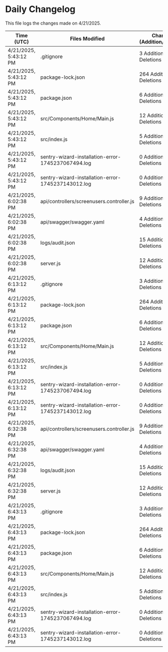 # Daily Changelog

This file logs the changes made on 4/21/2025.

| Time (UTC)             | Files Modified                    | Changes (Addition/Deletion) |
|------------------------|-----------------------------------|-----------------------------|
| 4/21/2025, 5:43:12 PM | .gitignore | 3 Additions & 0 Deletions |
| 4/21/2025, 5:43:12 PM | package-lock.json | 264 Additions & 0 Deletions |
| 4/21/2025, 5:43:12 PM | package.json | 6 Additions & 3 Deletions |
| 4/21/2025, 5:43:12 PM | src/Components/Home/Main.js | 12 Additions & 2 Deletions |
| 4/21/2025, 5:43:12 PM | src/index.js | 5 Additions & 0 Deletions |
| 4/21/2025, 5:43:12 PM | sentry-wizard-installation-error-1745237067494.log | 0 Additions & 0 Deletions |
| 4/21/2025, 5:43:12 PM | sentry-wizard-installation-error-1745237143012.log | 0 Additions & 0 Deletions |
| 4/21/2025, 6:02:38 PM | api/controllers/screenusers.controller.js | 9 Additions & 9 Deletions|
| 4/21/2025, 6:02:38 PM | api/swagger/swagger.yaml | 4 Additions & 4 Deletions|
| 4/21/2025, 6:02:38 PM | logs/audit.json | 15 Additions & 15 Deletions|
| 4/21/2025, 6:02:38 PM | server.js | 12 Additions & 12 Deletions|
| 4/21/2025, 6:13:12 PM | .gitignore | 3 Additions & 0 Deletions|
| 4/21/2025, 6:13:12 PM | package-lock.json | 264 Additions & 0 Deletions|
| 4/21/2025, 6:13:12 PM | package.json | 6 Additions & 3 Deletions|
| 4/21/2025, 6:13:12 PM | src/Components/Home/Main.js | 12 Additions & 2 Deletions|
| 4/21/2025, 6:13:12 PM | src/index.js | 5 Additions & 0 Deletions|
| 4/21/2025, 6:13:12 PM | sentry-wizard-installation-error-1745237067494.log | 0 Additions & 0 Deletions|
| 4/21/2025, 6:13:12 PM | sentry-wizard-installation-error-1745237143012.log | 0 Additions & 0 Deletions|
| 4/21/2025, 6:32:38 PM | api/controllers/screenusers.controller.js | 9 Additions & 9 Deletions|
| 4/21/2025, 6:32:38 PM | api/swagger/swagger.yaml | 4 Additions & 4 Deletions|
| 4/21/2025, 6:32:38 PM | logs/audit.json | 15 Additions & 15 Deletions|
| 4/21/2025, 6:32:38 PM | server.js | 12 Additions & 12 Deletions|
| 4/21/2025, 6:43:13 PM | .gitignore | 3 Additions & 0 Deletions|
| 4/21/2025, 6:43:13 PM | package-lock.json | 264 Additions & 0 Deletions|
| 4/21/2025, 6:43:13 PM | package.json | 6 Additions & 3 Deletions|
| 4/21/2025, 6:43:13 PM | src/Components/Home/Main.js | 12 Additions & 2 Deletions|
| 4/21/2025, 6:43:13 PM | src/index.js | 5 Additions & 0 Deletions|
| 4/21/2025, 6:43:13 PM | sentry-wizard-installation-error-1745237067494.log | 0 Additions & 0 Deletions|
| 4/21/2025, 6:43:13 PM | sentry-wizard-installation-error-1745237143012.log | 0 Additions & 0 Deletions|
